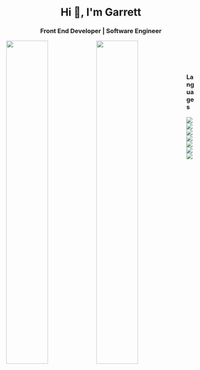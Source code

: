 <h1 align="center">Hi 👋, I'm Garrett</h1>
<h3 align="center">Front End Developer | Software Engineer</h3>

<img align="left" width="47%" src="https://github-readme-stats.vercel.app/api?username=arxci&show_icons=true&theme=radical" />

<img align="left" width="47%" src="https://github-readme-stats.vercel.app/api/top-langs/?username=arxci&layout=compact" />

<pre>




</pre>

<h3 align="left">Languages</h3>

<img align="left" src="https://img.shields.io/badge/MUI-%230081CB.svg?style=for-the-badge&logo=mui&logoColor=white" />
<img align="left" src="https://img.shields.io/badge/SASS-hotpink.svg?style=for-the-badge&logo=SASS&logoColor=white" />
<img align="left" src="https://img.shields.io/badge/css3-%231572B6.svg?style=for-the-badge&logo=css3&logoColor=white" />
<img align="left" src="https://img.shields.io/badge/html5-%23E34F26.svg?style=for-the-badge&logo=html5&logoColor=white" />
<img align="left" src="https://img.shields.io/badge/java-%23ED8B00.svg?style=for-the-badge&logo=java&logoColor=white" />
<img align="left" src="https://img.shields.io/badge/javascript-%23323330.svg?style=for-the-badge&logo=javascript&logoColor=%23F7DF1E" />
<img align="left" src="https://img.shields.io/badge/python-3670A0?style=for-the-badge&logo=python&logoColor=ffdd54" />

